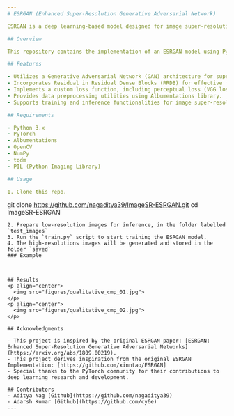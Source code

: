 ```yaml
---
# ESRGAN (Enhanced Super-Resolution Generative Adversarial Network)

ESRGAN is a deep learning-based model designed for image super-resolution tasks. It enhances the resolution of low-resolution images, generating high-quality and realistic high-resolution images.

## Overview

This repository contains the implementation of an ESRGAN model using PyTorch. The model architecture consists of a generator and a discriminator trained in an adversarial manner.

## Features

- Utilizes a Generative Adversarial Network (GAN) architecture for super-resolution tasks.
- Incorporates Residual in Residual Dense Blocks (RRDB) for effective feature extraction and learning.
- Implements a custom loss function, including perceptual loss (VGG loss) and adversarial loss.
- Provides data preprocessing utilities using Albumentations library.
- Supports training and inference functionalities for image super-resolution.

## Requirements

- Python 3.x
- PyTorch
- Albumentations
- OpenCV
- NumPy
- tqdm
- PIL (Python Imaging Library)

## Usage

1. Clone this repo.

```
git clone https://github.com/nagaditya39/ImageSR-ESRGAN.git
cd ImageSR-ESRGAN
```
2. Prepare low-resolution images for inference, in the folder labelled  `test_images`
3. Run the `train.py` script to start training the ESRGAN model.
4. The high-resolutions images will be generated and stored in the folder `saved`
### Example



## Results
<p align="center">
  <img src="figures/qualitative_cmp_01.jpg">
</p>
<p align="center">
  <img src="figures/qualitative_cmp_02.jpg">
</p>

## Acknowledgments

- This project is inspired by the original ESRGAN paper: [ESRGAN: Enhanced Super-Resolution Generative Adversarial Networks](https://arxiv.org/abs/1809.00219).
- This project derives inspiration from the original ESRGAN Implementation: [https://github.com/xinntao/ESRGAN]
- Special thanks to the PyTorch community for their contributions to deep learning research and development.

## Contributors
- Aditya Nag [Github](https://github.com/nagaditya39)
- Adarsh Kumar [Github](https://github.com/cy6e)
---
```

